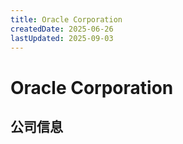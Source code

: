 ```yaml
---
title: Oracle Corporation
createdDate: 2025-06-26
lastUpdated: 2025-09-03
---
```


# Oracle Corporation

## 公司信息

<DirectHireCompanyTable state="texas" city="austin" companyJsonFileName="oracle" />
